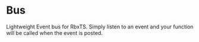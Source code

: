 # Bus
Lightweight Event bus for RbxTS. Simply listen to an event and your function will be called when the event is posted. 
